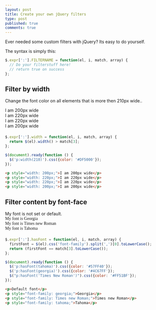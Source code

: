 ```yaml
---
layout: post
title: Create your own jQuery filters
type: post
published: true
comments: true
---
```


Ever needed some custom filters with jQuery? Its easy to do yourself.
<!--more-->
The syntax is simply this:

```javascript
$.expr[':'].FILTERNAME = function(el, i, match, array) {
  // Do your filterstuff here!
  // return true on success
};
```

## Filter by width

Change the font color on all elements that is more then 210px wide..

<div id="filter_1">
  <p style="width: 200px;">I am 200px wide</p>
  <p style="width: 220px;">I am 220px wide</p>
  <p style="width: 220px;">I am 220px wide</p>
  <p style="width: 200px;">I am 200px wide</p>
</div>

```javascript
$.expr[':'].width = function(el, i, match, array) {
  return $(el).width() > match[3];
};

$(document).ready(function () {
  $('p:width(210)').css({color: '#DF5000'});
});
```

 ```html
<p style="width: 200px;">I am 200px wide</p>
<p style="width: 220px;">I am 220px wide</p>
<p style="width: 220px;">I am 220px wide</p>
<p style="width: 200px;">I am 200px wide</p>
```

## Filter content by font-face

<div id="filter_2">
  <p>My font is not set or default.</p>
  <p style="font-family: georgia;">My font is Georgia</p>
  <p style="font-family: Times new Roman;">My font is Times new Roman</p>
  <p style="font-family: tahoma;">My font is Tahoma</p>
</div>

```javascript
$.expr[':'].hasFont = function(el, i, match, array) {
  firstFont = $(el).css('font-family').split(',')[0].toLowerCase();
  return (firstFont == match[3].toLowerCase());
};

$(document).ready(function () {
  $('p:hasFont(tahoma)').css({color: '#57FF40'});
  $('p:hasFont(georgia)').css({color: '#4C67FF'});
  $("p:hasFont('Times New Roman')").css({color: '#FF51BF'});
});
```

```html
<p>Default font</p>
<p style="font-family: georgia;">Georgia</p>
<p style="font-family: Times new Roman;">Times new Roman</p>
<p style="font-family: tahoma;">Tahoma</p>
```

<style type="text/css">
#filter_1,
#filter_2 {
  margin: 0 0 1.5em 0;
}
#filter_1:last-child,
#filter_2:last-child {
  margin-bottom: 0;
}
#filter_1 p,
#filter_2 p {
  margin: 0;
}
</style>
<script>
$.expr[':'].width = function(el, i, match, array) {
  return $(el).width() > match[3];
};

$.expr[':'].hasFont = function(el, i, match, array) {
 firstFont = $(el).css('font-family').split(',')[0].toLowerCase();
 return (firstFont == match[3].toLowerCase());
};

$(document).ready(function () {
  $('#filter_1 p:width(210)').css({color: '#DF5000'});
  $('#filter_2 p:hasFont(tahoma)').css({color: '#57FF40'});
  $('#filter_2 p:hasFont(georgia)').css({color: '#4C67FF'});
  $("#filter_2 p:hasFont('Times New Roman')").css({color: '#FF51BF'});
});
</script>
